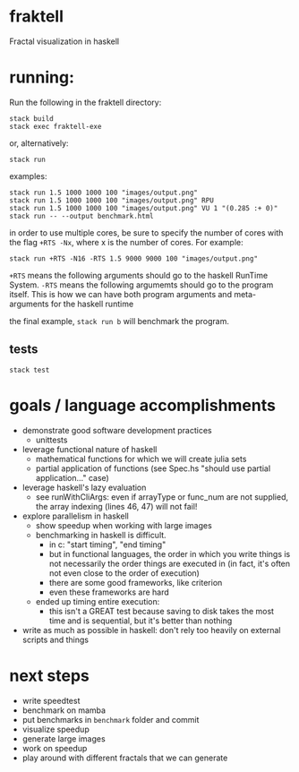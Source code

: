 # fraktell
Fractal visualization in haskell

# running:
Run the following in the fraktell directory:

    stack build
    stack exec fraktell-exe

or, alternatively:

    stack run

examples:

    stack run 1.5 1000 1000 100 "images/output.png"
    stack run 1.5 1000 1000 100 "images/output.png" RPU
    stack run 1.5 1000 1000 100 "images/output.png" VU 1 "(0.285 :+ 0)"
    stack run -- --output benchmark.html

in order to use multiple cores, be sure to specify the number of cores with the
flag `+RTS -Nx`, where x is the number of cores. For example:

    stack run +RTS -N16 -RTS 1.5 9000 9000 100 "images/output.png"

`+RTS` means the following arguments should go to the haskell RunTime System.
`-RTS` means the following argumemts should go to the program itself. This is
how we can have both program arguments and meta-arguments for the haskell
runtime

the final example, `stack run b` will benchmark the program.

## tests
    stack test

# goals / language accomplishments
 * demonstrate good software development practices
   * unittests
 * leverage functional nature of haskell
   * mathematical functions for which we will create julia sets
   * partial application of functions (see Spec.hs "should use partial
     application..." case)
 * leverage haskell's lazy evaluation
   * see runWithCliArgs: even if arrayType or func_num are not supplied, the
     array indexing (lines 46, 47) will not fail!
 * explore parallelism in haskell
   * show speedup when working with large images
   * benchmarking in haskell is difficult.
     * in c: "start timing", "end timing"
     * but in functional languages, the order in which you write things is not
       necessarily the order things are executed in (in fact, it's often not
       even close to the order of execution)
     * there are some good frameworks, like criterion
     * even these frameworks are hard
   * ended up timing entire execution:
     * this isn't a GREAT test because saving to disk takes the most time and
       is sequential, but it's better than nothing
 * write as much as possible in haskell: don't rely too heavily on external
   scripts and things

# next steps
 * write speedtest
 * benchmark on mamba
 * put benchmarks in `benchmark` folder and commit
 * visualize speedup
 * generate large images
 * work on speedup
 * play around with different fractals that we can generate
